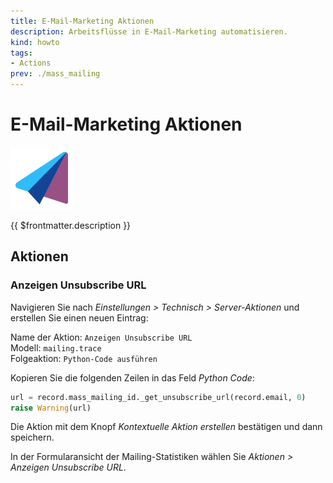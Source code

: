 ```yaml
---
title: E-Mail-Marketing Aktionen
description: Arbeitsflüsse in E-Mail-Marketing automatisieren.
kind: howto
tags:
- Actions
prev: ./mass_mailing
---
```

# E-Mail-Marketing Aktionen
![icons_odoo_mass_mailing](attachments/icons_odoo_mass_mailing.png)

{{ $frontmatter.description }}

## Aktionen

### Anzeigen Unsubscribe URL

Navigieren Sie nach *Einstellungen > Technisch > Server-Aktionen* und erstellen Sie einen neuen Eintrag:

Name der Aktion: `Anzeigen Unsubscribe URL`\
Modell: `mailing.trace`\
Folgeaktion: `Python-Code ausführen`

Kopieren Sie die folgenden Zeilen in das Feld *Python Code*:

```python
url = record.mass_mailing_id._get_unsubscribe_url(record.email, 0)
raise Warning(url)
```

Die Aktion mit dem Knopf *Kontextuelle Aktion erstellen* bestätigen und dann speichern.

In der Formularansicht der Mailing-Statistiken wählen Sie *Aktionen > Anzeigen Unsubscribe URL*.